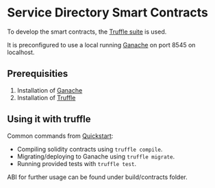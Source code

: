 # Service Directory Smart Contracts

To develop the smart contracts, the [Truffle suite](https://www.trufflesuite.com/docs/truffle/overview) is used.

It is preconfigured to use a local running [Ganache](https://www.trufflesuite.com/docs/ganache/overview) on port 8545 on localhost.

## Prerequisities

1. Installation of [Ganache](https://www.trufflesuite.com/docs/ganache/quickstart)
2. Installation of [Truffle](https://www.trufflesuite.com/docs/truffle/getting-started/installation)

## Using it with truffle

Common commands from [Quickstart](https://www.trufflesuite.com/docs/truffle/quickstart):

* Compiling solidity contracts using `truffle compile`.
* Migrating/deploying to Ganache using `truffle migrate`.
* Running provided tests with `truffle test`.

ABI for further usage can be found under build/contracts folder.
